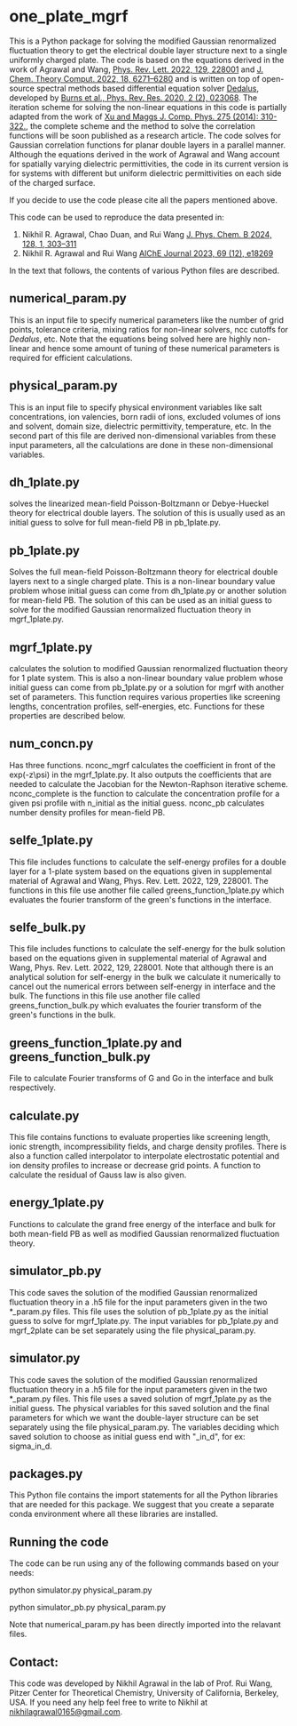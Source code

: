 # one_plate_mgrf

This is a Python package for solving the modified Gaussian renormalized fluctuation theory to get the electrical double layer structure next to a single uniformly charged plate. The code is based on the equations derived in the work of Agrawal and Wang, [Phys. Rev. Lett. 2022, 129, 228001](https://doi.org/10.1103/PhysRevLett.129.228001) and [J. Chem. Theory Comput. 2022, 18, 6271–6280](https://doi.org/10.1021/acs.jctc.2c00607) and is written on top of open-source spectral methods based differential equation solver [Dedalus](https://github.com/DedalusProject/dedalus), developed by [Burns et al., Phys. Rev. Res. 2020, 2 (2), 023068](https://doi.org/10.1103/PhysRevResearch.2.023068). The iteration scheme for solving the non-linear equations in this code is partially adapted from the work of [Xu and Maggs J. Comp. Phys. 275 (2014): 310-322.](https://doi.org/10.1016/j.jcp.2014.07.004), the complete scheme and the method to solve the correlation functions will be soon published as a research article. The code solves for Gaussian correlation functions for planar double layers in a parallel manner. Although the equations derived in the work of Agrawal and Wang account for spatially varying dielectric permittivities, the code in its current version is for systems with different but uniform dielectric permittivities on each side of the charged surface. 

If you decide to use the code please cite all the papers mentioned above.

This code can be used to reproduce the data presented in:

1. Nikhil R. Agrawal, Chao Duan, and Rui Wang [J. Phys. Chem. B 2024, 128, 1, 303–311](https://doi.org/10.1021/acs.jpcb.3c04739)
2. Nikhil R. Agrawal and Rui Wang [AIChE Journal 2023, 69 (12), e18269](https://doi.org/10.1002/aic.18269)

In the text that follows, the contents of various Python files are described.

## numerical_param.py

This is an input file to specify numerical parameters like the number of grid points, tolerance criteria, mixing ratios for non-linear solvers, ncc cutoffs for _Dedalus_, etc. Note that the equations being solved here are highly non-linear and hence some amount of tuning of these numerical parameters is required for efficient calculations.

## physical_param.py 

This is an input file to specify physical environment variables like salt concentrations, ion valencies, born radii of ions, excluded volumes of ions and solvent, domain size, dielectric permittivity, temperature, etc. In the second part of this file are derived non-dimensional variables from these input parameters, all the calculations are done in these non-dimensional variables. 

## dh_1plate.py

solves the linearized mean-field Poisson-Boltzmann or Debye-Hueckel theory for electrical double layers. The solution of this is usually used as an initial guess to solve for full mean-field PB in pb_1plate.py.

## pb_1plate.py

Solves the full mean-field Poisson-Boltzmann theory for electrical double layers next to a single charged plate. This is a non-linear boundary value problem whose initial guess can come from dh_1plate.py or another solution for mean-field PB. The solution of this can be used as an initial guess to solve for the modified Gaussian renormalized fluctuation theory in mgrf_1plate.py. 

## mgrf_1plate.py

calculates the solution to modified Gaussian renormalized fluctuation theory for 1 plate system. This is also a non-linear boundary value problem whose initial guess can come from pb_1plate.py or a solution for mgrf with another set of parameters. This function requires various properties like screening lengths, concentration profiles, self-energies, etc. Functions for these properties are described below.

## num_concn.py
Has three functions. nconc_mgrf calculates the coefficient in front of the exp(-z\psi) in the mgrf_1plate.py. It also outputs the coefficients that are needed to calculate the Jacobian for the Newton-Raphson iterative scheme. nconc_complete is the function to calculate the concentration profile for a given psi profile with n_initial as the initial guess. nconc_pb calculates number density profiles for mean-field PB. 

## selfe_1plate.py

This file includes functions to calculate the self-energy profiles for a double layer for a 1-plate system based on the equations given in supplemental material of Agrawal and Wang, Phys. Rev. Lett. 2022, 129, 228001. The functions in this file use another file called greens_function_1plate.py which evaluates the fourier transform of the green's functions in the interface.

## selfe_bulk.py

This file includes functions to calculate the self-energy for the bulk solution based on the equations given in supplemental material of Agrawal and Wang, Phys. Rev. Lett. 2022, 129, 228001. Note that although there is an analytical solution for self-energy in the bulk we calculate it numerically to cancel out the numerical errors between self-energy in interface and the bulk. The functions in this file use another file called greens_function_bulk.py which evaluates the fourier transform of the green's functions in the bulk.

## greens_function_1plate.py and greens_function_bulk.py

File to calculate Fourier transforms of G and Go in the interface and bulk respectively.

## calculate.py

This file contains functions to evaluate properties like screening length, ionic strength, incompressibility fields, and charge density profiles. There is also a function called interpolator to interpolate electrostatic potential and ion density profiles to increase or decrease grid points. A function to calculate the residual of Gauss law is also given.

## energy_1plate.py

Functions to calculate the grand free energy of the interface and bulk for both mean-field PB as well as modified Gaussian renormalized fluctuation theory.

## simulator_pb.py

This code saves the solution of the modified Gaussian renormalized fluctuation theory in a .h5 file for the input parameters given in the two *_param.py files. This file uses the solution of pb_1plate.py as the initial guess to solve for mgrf_1plate.py. The input variables for pb_1plate.py and mgrf_2plate can be set separately using the file physical_param.py.

## simulator.py

This code saves the solution of the modified Gaussian renormalized fluctuation theory in a .h5 file for the input parameters given in the two *_param.py files. This file uses a saved solution of mgrf_1plate.py as the initial guess. The physical variables for this saved solution and the final parameters for which we want the double-layer structure can be set separately using the file physical_param.py. The variables deciding which saved solution to choose as initial guess end with "_in_d", for ex: sigma_in_d.

## packages.py

This Python file contains the import statements for all the Python libraries that are needed for this package. We suggest that you create a separate conda environment where all these libraries are installed.

## Running the code

The code can be run using any of the following commands based on your needs: 

python simulator.py physical_param.py

python simulator_pb.py physical_param.py

Note that numerical_param.py has been directly imported into the relavant files.

## Contact:
This code was developed by Nikhil Agrawal in the lab of Prof. Rui Wang, Pitzer Center for Theoretical Chemistry, University of California, Berkeley, USA. If you need any help feel free to write to Nikhil at nikhilagrawal0165@gmail.com.  

